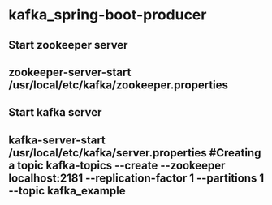 # kafka_spring-boot-producer

<h2>Start zookeeper server<h2/>
zookeeper-server-start /usr/local/etc/kafka/zookeeper.properties

</br>

<h2>Start kafka server<h2/>
kafka-server-start /usr/local/etc/kafka/server.properties
#Creating a topic
 kafka-topics --create --zookeeper localhost:2181 --replication-factor 1 --partitions 1 --topic kafka_example

